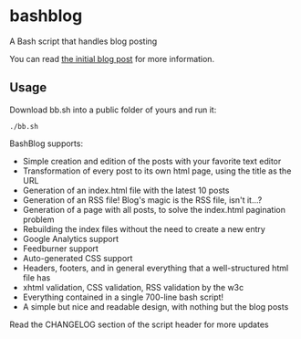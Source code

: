 bashblog
========

A Bash script that handles blog posting

You can read [the initial blog post](http://mmb.pcb.ub.es/~carlesfe/blog/creating-a-simple-blog-system-with-a-500-line-bash-script.html) for more information.

Usage
-----

Download bb.sh into a public folder of yours and run it:

    ./bb.sh


BashBlog supports:

- Simple creation and edition of the posts with your favorite text editor
- Transformation of every post to its own html page, using the title as the URL
- Generation of an index.html file with the latest 10 posts
- Generation of an RSS file! Blog's magic is the RSS file, isn't it...?
- Generation of a page with all posts, to solve the index.html pagination problem
- Rebuilding the index files without the need to create a new entry
- Google Analytics support
- Feedburner support
- Auto-generated CSS support
- Headers, footers, and in general everything that a well-structured html file has
- xhtml validation, CSS validation, RSS validation by the w3c
- Everything contained in a single 700-line bash script!
- A simple but nice and readable design, with nothing but the blog posts


Read the CHANGELOG section of the script header for more updates

